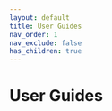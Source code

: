 ```yaml
---
layout: default
title: User Guides
nav_order: 1
nav_exclude: false
has_children: true
---
```


# User Guides

